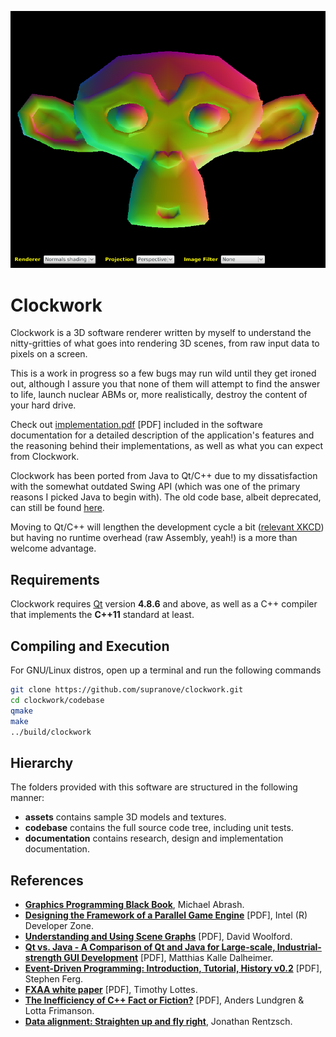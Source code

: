 <p align="center"><img src="/documentation/clockwork.png?raw=true" alt="Blender's Suzanne"></p>

Clockwork
=========

Clockwork is a 3D software renderer written by myself to understand the nitty-gritties of what goes
into rendering 3D scenes, from raw input data to pixels on a screen.

This is a work in progress so a few bugs may run wild until they get ironed out, although I assure
you that none of them will attempt to find the answer to life, launch nuclear ABMs or, more
realistically, destroy the content of your hard drive.

Check out [implementation.pdf](/documentation/implementation.pdf?raw=true) [PDF]
included in the software documentation for a detailed description of
the application's features and the reasoning behind their implementations, as well as what you can
expect from Clockwork.

Clockwork has been ported from Java to Qt/C++ due to my dissatisfaction with the somewhat outdated
Swing API (which was one of the primary reasons I picked Java to begin with). The old code base, albeit
deprecated, can still be found [here](https://github.com/supranove/clockwork-old).

Moving to Qt/C++ will lengthen the development cycle a bit ([relevant XKCD](http://xkcd.com/303/)) but
having no runtime overhead (raw Assembly, yeah!) is a more than welcome advantage.


Requirements
------------

Clockwork requires [Qt](http://qt.digia.com/) version __4.8.6__ and above, as well as a C++ compiler that
implements the __C++11__ standard at least.

Compiling and Execution
-----------------------
For GNU/Linux distros, open up a terminal and run the following commands
```sh
git clone https://github.com/supranove/clockwork.git
cd clockwork/codebase
qmake
make
../build/clockwork
```

Hierarchy
---------
The folders provided with this software are structured in the following manner:
* __assets__ contains sample 3D models and textures.
* __codebase__ contains the full source code tree, including unit tests.
* __documentation__ contains research, design and implementation documentation.


References
----------
- [__Graphics Programming Black Book__][abrash], Michael Abrash.
- [__Designing the Framework of a Parallel Game Engine__][intel] [PDF], Intel (R) Developer Zone.
- [__Understanding and Using Scene Graphs__][woolford] [PDF], David Woolford.
- [__Qt vs. Java - A Comparison of Qt and Java for Large-scale, Industrial-strength GUI Development__][dalheimer] [PDF], Matthias Kalle Dalheimer.
- [__Event-Driven Programming: Introduction, Tutorial, History v0.2__][ferg] [PDF], Stephen Ferg.
- [__FXAA white paper__][lottes] [PDF], Timothy Lottes.
- [__The Inefficiency of C++ Fact or Fiction?__][lundgren-frimanson] [PDF], Anders Lundgren & Lotta Frimanson.
- [__Data alignment: Straighten up and fly right__][rentzsch], Jonathan Rentzsch.

[abrash]: https://github.com/supranove/GPBB
[intel]: /documentation/research/Designing%20the%20Framework%20of%20a%20Parallel%20Game%20Engine.pdf?raw=true
[woolford]: /documentation/research/Understanding%20and%20Using%20Scene%20Graphs.pdf?raw=true
[dalheimer]: /documentation/research/Qt%20vs.%20Java%20-%20A%20Comparison%20of%20Qt%20and%20Java%20for%20Large-scale%2C%20Industrial-strength%20GUI%20Development.pdf?raw=true
[ferg]: /documentation/research/Event-Driven%20Programming.pdf?raw=true
[lottes]: /documentation/research/FXAA%20white%20paper.pdf?raw=true
[lundgren-frimanson]: /documentation/research/The%20Inefficiency%20of%20C++%20Fact%20or%20Fiction?.pdf?raw=true
[rentzsch]: /documentation/research/Data%20alignment:%20Straighten%20up%20and%20fly%20right.pdf?raw=true

